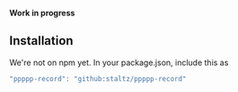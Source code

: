 **Work in progress**

## Installation

We're not on npm yet. In your package.json, include this as

```js
"ppppp-record": "github:staltz/ppppp-record"
```
